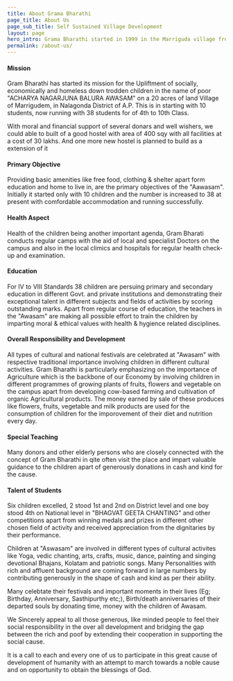 ```yaml
---
title: About Grama Bharathi
page_title: About Us
page_sub_title: Self Sustained Village Development
layout: page
hero_intro: Grama Bharathi started in 1999 in the Marriguda village from Nalgonda district for the development of backward and remote Villages and to build the confident in villagers
permalink: /about-us/
---
```


#### Mission

Gram Bharathi has started its mission for the Upliftment of socially, economically and homeless down
trodden children in the name of poor "ACHARYA NAGARJUNA  BALURA  AWASAM" on a 20 acres of land
Village of Marrigudem, in Nalagonda District of A.P. This is in starting with 10 students, now running with 38 students for of 4th to 10th  Class.

With moral and financial support of several donars and well wishers, we could able to built of a good hostel with area of 400 sqy with all facilities at a cost of 30 lakhs. And one more new hostel is planned to build as a extension of it

#### Primary Objective

Providing basic amenities like free food, clothing & shelter apart form education and home to
live in, are the primary objectives of the "Aawasam". Initially it started only with 10 children and the
number is increased to 38 at present with comfordable accommodation and running successfully.

#### Health Aspect

Health of the children being another important agenda, Gram Bharati conducts regular camps with the
aid of local and specialist Doctors on the campus and also in the local climics and hospitals for regular
health check-up and examination.

#### Education

For IV to VIII Standards 38 children are persuing primary and secondary education in different Govt.
and private institutions and demonstrating their exceptional talent in different subjects and fields of
activities by scoring outstanding marks. Apart from regular course of education, the teachers in the
"Awasam" are making all possible effort to train the children by imparting moral & ethical values with
health & hygience related disciplines.

#### Overall Responsibility and Development

All types of cultural and national festivals are celebrated at "Awasam" with respective traditional
importance involving children in different cultural activities. Gram Bharathi is particularly emphasizing
on the importance of Agriculture which is the backbone of our Economy by involving children in
different programmes of growing plants of fruits, flowers and vegetable on the campus apart from
developing cow-based farming and cultivation of organic Agricultural products. The money earned by
sale of these produces like flowers, fruits, vegetable and milk products are used for the consumption of
children for the imporovement of their diet and nutrition every day.

#### Special Teaching

Many donors and other elderly persons who are closely connected with the concept of Gram
Bharathi in qite often visit the place and impart valuable guidance to the children apart of generously
donations in cash and kind for the cause.

#### Talent of Students

Six children excelled, 2 stood 1st and 2nd on District level and one boy stood 4th on National
level in "BHAGVAT GEETA CHANTING" and other competitions apart from winning medals and
prizes in different other chosen field of activity and received appreciation from the dignitaries by their
performance. 

Children at "Aswasam" are involved in different types of cultural activites like Yoga, vedic
chanting, arts, crafts, music, dance, painting and singing devotional Bhajans, Kolatam and patriotic songs.
Many Personalities with rich and affluent background are coming forward in large numbers by contributing generously in the shape of cash and kind as per their ability. 

Many celebtate their festivals and important moments in their lives (Eg; Birthday, Anniversary, Sasthipurthy etc;), Birth/death anniversaries of their departed souls by donating time, money with the children of Awasam.

We Sincerely appeal to all those generous, like minded people to feel their social responsibility
in the over all development and bridging the gap between the rich and poof by extending their cooperation in supporting the social cause. 

It is a call to each and every one of us to participate in this great cause of development of
humanity with an attempt to march towards a noble cause and on opportunity to obtain the blessings of God.
